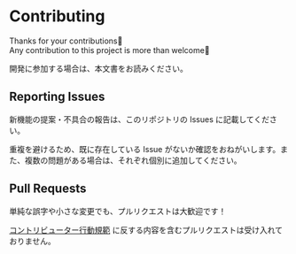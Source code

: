 # Contributing

Thanks for your contributions🙏  
Any contribution to this project is more than welcome🚀

開発に参加する場合は、本文書をお読みください。

## Reporting Issues

新機能の提案・不具合の報告は、このリポジトリの Issues に記載してください。

重複を避けるため、既に存在している Issue がないか確認をおねがいします。また、複数の問題がある場合は、それぞれ個別に追加してください。

## Pull Requests

単純な誤字や小さな変更でも、プルリクエストは大歓迎です！

[コントリビューター行動規範](./CODE_OF_CONDUCT.md) に反する内容を含むプルリクエストは受け入れておりません。
